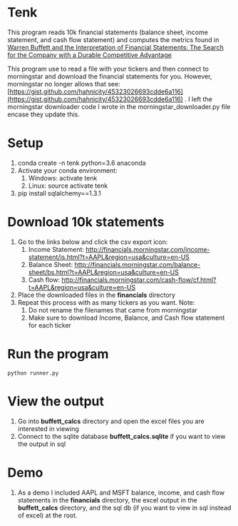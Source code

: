 # Tenk

This program reads 10k financial statements (balance sheet, income statement, and cash flow statement) and computes the metrics found in [Warren Buffett and the Interpretation of Financial Statements: The Search for the Company with a Durable Competitive Advantage](https://www.amazon.com/Warren-Buffett-Interpretation-Financial-Statements/dp/1416573186)

This program use to read a file with your tickers and then connect to morningstar and download the financial statements for you. However, morningstar no longer allows that see: [https://gist.github.com/hahnicity/45323026693cdde6a116](https://gist.github.com/hahnicity/45323026693cdde6a116) . I left the morningstar downloader code I wrote in the morningstar_downloader.py file encase they update this.

# Setup
1. conda create -n tenk python=3.6 anaconda
2. Activate your conda environment:
    1. Windows: activate tenk
    2. Linux: source activate tenk
3. pip install sqlalchemy==1.3.1

# Download 10k statements
1. Go to the links below and click the csv export icon:
    1. Income Statement: http://financials.morningstar.com/income-statement/is.html?t=AAPL&region=usa&culture=en-US
    2. Balance Sheet: http://financials.morningstar.com/balance-sheet/bs.html?t=AAPL&region=usa&culture=en-US
    3. Cash flow: http://financials.morningstar.com/cash-flow/cf.html?t=AAPL&region=usa&culture=en-US
2. Place the downloaded files in the **financials** directory
3. Repeat this process with as many tickers as you want. Note:
    1. Do not rename the filenames that came from morningstar
    2. Make sure to download Income, Balance, and Cash flow statement for each ticker

# Run the program
`python runner.py`

# View the output
1. Go into **buffett_calcs** directory and open the excel files you are interested in viewing
2. Connect to the sqlite database **buffett_calcs.sqlite** if you want to view the output in sql

# Demo
1. As a demo I included AAPL and MSFT balance, income, and cash flow statements in the **financials** directory, the excel output in the **buffett_calcs** directory, and the sql db (if you want to view in sql instead of excel) at the root.